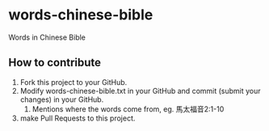 # words-chinese-bible
Words in Chinese Bible

## How to contribute

1. Fork this project to your GitHub.
2. Modify words-chinese-bible.txt in your GitHub and commit (submit your changes) in your GitHub.
   1. Mentions where the words come from, eg. 馬太福音2:1-10
3. make Pull Requests to this project.
